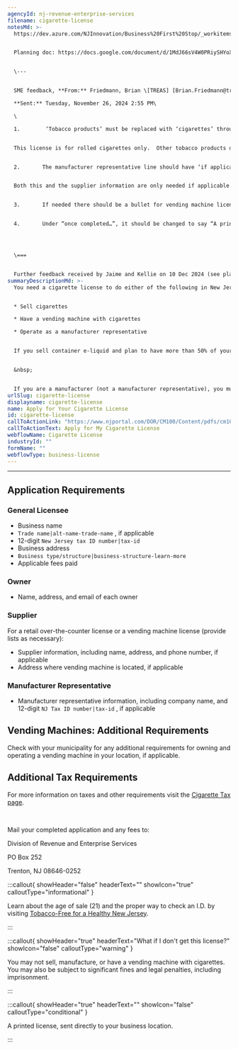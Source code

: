```yaml
---
agencyId: nj-revenue-enterprise-services
filename: cigarette-license
notesMd: >-
  https://dev.azure.com/NJInnovation/Business%20First%20Stop/_workitems/edit/6751


  Planning doc: https://docs.google.com/document/d/1MdJ66sV4W0PRiySHYoXzpE62F43H3YHvMK1wYczHW70/edit?tab=t.0


  \---


  SME feedback, **From:** Friedmann, Brian \[TREAS] [Brian.Friedmann@treas.nj.gov](mailto:Brian.Friedmann@treas.nj.gov)\

  **Sent:** Tuesday, November 26, 2024 2:55 PM\

  \

  1.        ‘Tobacco products’ must be replaced with ‘cigarettes’ throughout the document. 


  This license is for rolled cigarettes only.  Other tobacco products do not require this license to be sold.


  2.       The manufacturer representative line should have ‘if applicable’ added to the end and ‘address of machine location’ removed. 


  Both this and the supplier information are only needed if applicable to the license type selected at the top of the application.


  3.       If needed there should be a bullet for vending machine license which states what information is needed.


  4.       Under “once completed…”, it should be changed to say “A printed license will be sent directly to your business location.”




  \===


  Further feedback received by Jaime and Kellie on 10 Dec 2024 (see planning doc)
summaryDescriptionMd: >-
  You need a cigarette license to do either of the following in New Jersey:


  * Sell cigarettes

  * Have a vending machine with cigarettes

  * Operate as a manufacturer representative


  If you sell container e-liquid and plan to have more than 50% of your retail sales come from electronic smoking devices, related accessories, and/or liquid nicotine, you must [apply for a Vapor Business License with the NJ Division of Taxation](https://www.nj.gov/treasury/taxation/pdf/other_forms/tobacco/vb-r.pdf).


  &nbsp;


  If you are a manufacturer (not a manufacturer representative), you must [submit an application with the NJ Division of Taxation] (https://www.nj.gov/treasury/taxation/prnttobacco.shtml).
urlSlug: cigarette-license
displayname: cigarette-license
name: Apply for Your Cigarette License
id: cigarette-license
callToActionLink: "https://www.njportal.com/DOR/CM100/Content/pdfs/cm100CigApp.pdf "
callToActionText: Apply for My Cigarette License
webflowName: Cigarette License
industryId: ""
formName: ""
webflowType: business-license
---
```

- - -

## Application Requirements
### General Licensee
* Business name
*  `Trade name|alt-name-trade-name` , if applicable
* 12-digit `New Jersey tax ID number|tax-id` 
* Business address
*  `Business type/structure|business-structure-learn-more`
* Applicable fees paid
### Owner
* Name, address, and email of each owner
### Supplier
For a retail over-the-counter license or a vending machine license (provide lists as necessary):
* Supplier information, including name, address, and phone number, if applicable
* Address where vending machine is located, if applicable
### Manufacturer Representative
* Manufacturer representative information, including company name, and 12-digit `NJ Tax ID number|tax-id` , if applicable

## Vending Machines: Additional Requirements
Check with your municipality for any additional requirements for owning and operating a vending machine in your location, if applicable.

## Additional Tax Requirements
For more information on taxes and other requirements visit the [Cigarette Tax page](https://www.nj.gov/treasury/taxation/cigarette.shtml).

&nbsp;

Mail your completed application and any fees to: 

Division of Revenue and Enterprise Services

PO Box 252

Trenton, NJ 08646-0252

:::callout{ showHeader="false" headerText="" showIcon="true" calloutType="informational" }

Learn about the age of sale (21) and the proper way to check an I.D. by visiting [Tobacco-Free for a Healthy New Jersey](https://www.tobaccofreenj.com/stomp).

:::

:::callout{ showHeader="true" headerText="What if I don't get this license?" showIcon="false" calloutType="warning" }

You may not sell, manufacture, or have a vending machine with cigarettes. You may also be subject to significant fines and legal penalties, including imprisonment.

:::

:::callout{ showHeader="true" headerText="" showIcon="false" calloutType="conditional" }

A printed license, sent directly to your business location.

:::
